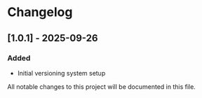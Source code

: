 # Changelog

## [1.0.1] - 2025-09-26

### Added
- Initial versioning system setup



All notable changes to this project will be documented in this file.

